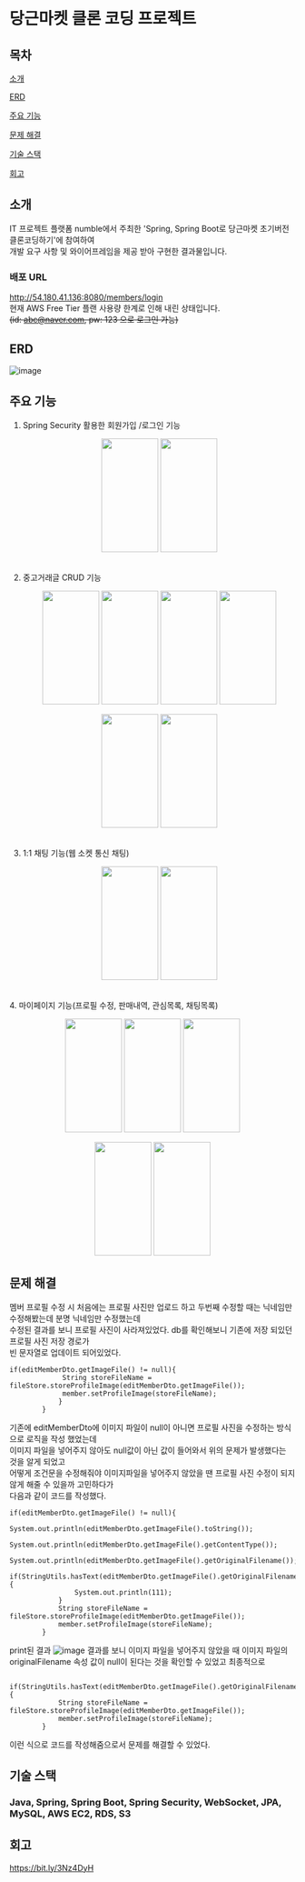 # 당근마켓 클론 코딩 프로젝트

## 목차
[소개](#소개)

[ERD](#ERD)

[주요 기능](#주요-기능)

[문제 해결](#문제-해결)

[기술 스택](#기술-스택)

[회고](#회고)


## 소개

IT 프로젝트 플랫폼 numble에서 주최한 'Spring, Spring Boot로 당근마켓 초기버전 클론코딩하기'에 참여하여  
개발 요구 사항 및 와이어프레임을 제공 받아 구현한 결과물입니다.

### 배포 URL
http://54.180.41.136:8080/members/login  
현재 AWS Free Tier 플랜 사용량 한계로 인해 내린 상태입니다.  
~~(id: abc@naver.com, pw: 123 으로 로그인 가능)~~

## ERD

![image](https://github.com/developer-yechan/Carrot-Market-Cloning/assets/99064214/33354e69-0404-4df9-b073-ec642592dd51)

## 주요 기능

1. Spring Security 활용한 회원가입 /로그인 기능
   <p align="center">
      <img src="https://github.com/developer-yechan/Carrot-Market-Cloning/assets/99064214/cb735a68-40c8-4393-948d-5623490c6e9b.jpg" width="100" height="200"/>
      <img src="https://github.com/developer-yechan/Carrot-Market-Cloning/assets/99064214/7de04ba8-94b7-4364-aa75-c1059b868a29.jpg" width="100" height="200"/>
   </p>
   <br>
2. 중고거래글 CRUD 기능
   <p align="center">
      <img src="https://github.com/developer-yechan/Carrot-Market-Cloning/assets/99064214/c2a22c13-b775-4566-955b-b93d60f213a4.jpg" width="100" height="200"/>
      <img src="https://github.com/developer-yechan/Carrot-Market-Cloning/assets/99064214/e67a06ad-9719-4cc7-923d-018b5ebb63a2.jpg" width="100" height="200"/>
      <img src="https://github.com/developer-yechan/Carrot-Market-Cloning/assets/99064214/e797e77c-f043-4755-bd91-5eb259e29b58.jpg" width="100" height="200"/>
      <img src="https://github.com/developer-yechan/Carrot-Market-Cloning/assets/99064214/8067a6a2-9b52-46c3-9783-59c8cce77116.jpg" width="100" height="200"/>
   </p>
   <p align="center">
      <img src="https://github.com/developer-yechan/Carrot-Market-Cloning/assets/99064214/952af6e5-889b-4f52-a2c3-aa4d98c60572.jpg" width="100" height="200"/>
      <img src="https://github.com/developer-yechan/Carrot-Market-Cloning/assets/99064214/37336ace-57dc-4477-b27c-906ac7bc7f5a.jpg" width="100" height="200"/>
   </p>
   <br>
3. 1:1 채팅 기능(웹 소켓 통신 채팅)
   <p align="center">
      <img src="https://github.com/developer-yechan/Carrot-Market-Cloning/assets/99064214/6ddfd2fa-8533-46a4-80f4-9b7d6a74614f.jpg" width="100" height="200"/>
      <img src="https://github.com/developer-yechan/Carrot-Market-Cloning/assets/99064214/e4671967-bfce-43b2-911b-bbe00d695ac2.jpg" width="100" height="200"/>
  </p>
  <br>
4. 마이페이지 기능(프로필 수정, 판매내역, 관심목록, 채팅목록)
  <p align="center">
    <img src="https://github.com/developer-yechan/Carrot-Market-Cloning/assets/99064214/ab265c6e-dbf4-4abe-849e-0b4c49a8b9b9.jpg" width="100" height="200"/>
    <img src="https://github.com/developer-yechan/Carrot-Market-Cloning/assets/99064214/503eae3c-31b1-4895-804d-23a304b9a29e.jpg" width="100" height="200"/>
    <img src="https://github.com/developer-yechan/Carrot-Market-Cloning/assets/99064214/b6073f37-b2c3-4bba-91a7-f91a87b4a8d3.jpg" width="100" height="200"/>
  </p>
  <p align="center">
    <img src="https://github.com/developer-yechan/Carrot-Market-Cloning/assets/99064214/f1b4df5a-bc7c-4334-8fb3-106757684914.jpg" width="100" height="200"/>
    <img src="https://github.com/developer-yechan/Carrot-Market-Cloning/assets/99064214/d8e08624-def5-4a0b-8f6c-c62dfde92f50.jpg" width="100" height="200"/>
  </p>


## 문제 해결
멤버 프로필 수정 시 처음에는 프로필 사진만 업로드 하고 두번째 수정할 때는 닉네임만 수정해봤는데 분명 닉네임만 수정했는데  
수정된 결과를 보니 프로필 사진이 사라져있었다.
db를 확인해보니 기존에 저장 되있던 프로필 사진 저장 경로가  
빈 문자열로 업데이트 되어있었다.
```
if(editMemberDto.getImageFile() != null){
             String storeFileName = fileStore.storeProfileImage(editMemberDto.getImageFile());
             member.setProfileImage(storeFileName);
            }
        }
```
기존에 editMemberDto에 이미지 파일이 null이 아니면 프로필 사진을 수정하는 방식으로 로직을 작성 했었는데  
이미지 파일을 넣어주지 않아도 null값이 아닌 값이 들어와서 위의 문제가 발생했다는 것을 알게 되었고   
어떻게 조건문을 수정해줘야 이미지파일을 넣어주지 않았을 땐 프로필 사진 수정이 되지 않게 해줄 수 있을까 고민하다가  
다음과 같이 코드를 작성했다.
```
if(editMemberDto.getImageFile() != null){
            System.out.println(editMemberDto.getImageFile().toString());
            System.out.println(editMemberDto.getImageFile().getContentType());
            System.out.println(editMemberDto.getImageFile().getOriginalFilename());
            if(StringUtils.hasText(editMemberDto.getImageFile().getOriginalFilename())){
                System.out.println(111);
            }
            String storeFileName = fileStore.storeProfileImage(editMemberDto.getImageFile());
            member.setProfileImage(storeFileName);
        }
```
print된 결과
![image](https://github.com/developer-yechan/Carrot-Market-Cloning/assets/99064214/6bc78e36-d39f-4b66-9563-a02bbbf142e8)
결과를 보니 이미지 파일을 넣어주지 않았을 때 이미지 파일의 originalFilename 속성 값이 null이 된다는 것을 확인할 수 있었고 
최종적으로
```
    if(StringUtils.hasText(editMemberDto.getImageFile().getOriginalFilename())){
            String storeFileName = fileStore.storeProfileImage(editMemberDto.getImageFile());
            member.setProfileImage(storeFileName);
        }
```
이런 식으로 코드를 작성해줌으로서 문제를 해결할 수 있었다.

## 기술 스택
### Java, Spring, Spring Boot, Spring Security, WebSocket, JPA, MySQL, AWS EC2, RDS, S3

## 회고
https://bit.ly/3Nz4DyH
